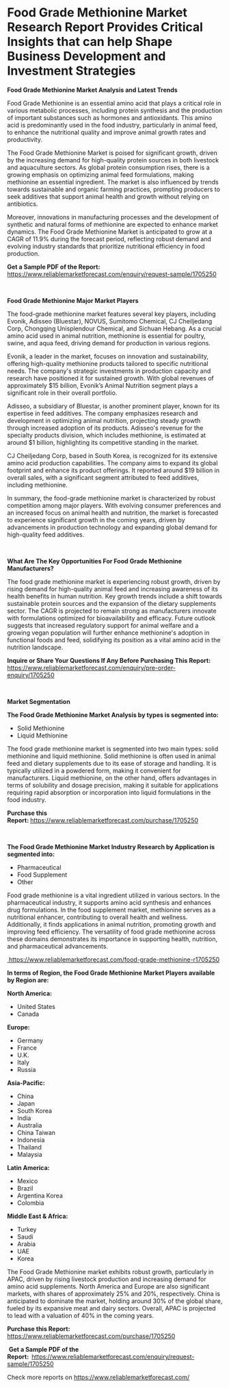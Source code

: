 <p><h1>Food Grade Methionine Market Research Report Provides Critical Insights that can help Shape Business Development and Investment Strategies</h1></p><p><strong>Food Grade Methionine Market Analysis and Latest Trends</strong></p>
<p><p>Food Grade Methionine is an essential amino acid that plays a critical role in various metabolic processes, including protein synthesis and the production of important substances such as hormones and antioxidants. This amino acid is predominantly used in the food industry, particularly in animal feed, to enhance the nutritional quality and improve animal growth rates and productivity.</p><p>The Food Grade Methionine Market is poised for significant growth, driven by the increasing demand for high-quality protein sources in both livestock and aquaculture sectors. As global protein consumption rises, there is a growing emphasis on optimizing animal feed formulations, making methionine an essential ingredient. The market is also influenced by trends towards sustainable and organic farming practices, prompting producers to seek additives that support animal health and growth without relying on antibiotics.</p><p>Moreover, innovations in manufacturing processes and the development of synthetic and natural forms of methionine are expected to enhance market dynamics. The Food Grade Methionine Market is anticipated to grow at a CAGR of 11.9% during the forecast period, reflecting robust demand and evolving industry standards that prioritize nutritional efficiency in food production.</p></p>
<p><strong>Get a Sample PDF of the Report:&nbsp;</strong> <a href="https://www.reliablemarketforecast.com/enquiry/request-sample/1705250?utm_campaign=1929&utm_medium=2&utm_source=Github&utm_content=ia&utm_term=09012025&utm_id=food-grade-methionine">https://www.reliablemarketforecast.com/enquiry/request-sample/1705250</a></p>
<p>&nbsp;</p>
<p><strong>Food Grade Methionine Major Market Players</strong></p>
<p><p>The food-grade methionine market features several key players, including Evonik, Adisseo (Bluestar), NOVUS, Sumitomo Chemical, CJ Cheiljedang Corp, Chongqing Unisplendour Chemical, and Sichuan Hebang. As a crucial amino acid used in animal nutrition, methionine is essential for poultry, swine, and aqua feed, driving demand for production in various regions.</p><p>Evonik, a leader in the market, focuses on innovation and sustainability, offering high-quality methionine products tailored to specific nutritional needs. The company's strategic investments in production capacity and research have positioned it for sustained growth. With global revenues of approximately $15 billion, Evonik’s Animal Nutrition segment plays a significant role in their overall portfolio.</p><p>Adisseo, a subsidiary of Bluestar, is another prominent player, known for its expertise in feed additives. The company emphasizes research and development in optimizing animal nutrition, projecting steady growth through increased adoption of its products. Adisseo's revenue for the specialty products division, which includes methionine, is estimated at around $1 billion, highlighting its competitive standing in the market.</p><p>CJ Cheiljedang Corp, based in South Korea, is recognized for its extensive amino acid production capabilities. The company aims to expand its global footprint and enhance its product offerings. It reported around $19 billion in overall sales, with a significant segment attributed to feed additives, including methionine.</p><p>In summary, the food-grade methionine market is characterized by robust competition among major players. With evolving consumer preferences and an increased focus on animal health and nutrition, the market is forecasted to experience significant growth in the coming years, driven by advancements in production technology and expanding global demand for high-quality feed additives.</p></p>
<p>&nbsp;</p>
<p><strong>What Are The Key Opportunities For Food Grade Methionine Manufacturers?</strong></p>
<p><p>The food grade methionine market is experiencing robust growth, driven by rising demand for high-quality animal feed and increasing awareness of its health benefits in human nutrition. Key growth trends include a shift towards sustainable protein sources and the expansion of the dietary supplements sector. The CAGR is projected to remain strong as manufacturers innovate with formulations optimized for bioavailability and efficacy. Future outlook suggests that increased regulatory support for animal welfare and a growing vegan population will further enhance methionine's adoption in functional foods and feed, solidifying its position as a vital amino acid in the nutrition landscape.</p></p>
<p><strong>Inquire or Share Your Questions If Any Before Purchasing This Report:</strong> <a href="https://www.reliablemarketforecast.com/enquiry/pre-order-enquiry/1705250?utm_campaign=1929&utm_medium=2&utm_source=Github&utm_content=ia&utm_term=09012025&utm_id=food-grade-methionine">https://www.reliablemarketforecast.com/enquiry/pre-order-enquiry/1705250</a></p>
<p>&nbsp;</p>
<p><strong>Market Segmentation</strong></p>
<p><strong>The Food Grade Methionine Market Analysis by types is segmented into:</strong></p>
<p><ul><li>Solid Methionine</li><li>Liquid Methionine</li></ul></p>
<p><p>The food grade methionine market is segmented into two main types: solid methionine and liquid methionine. Solid methionine is often used in animal feed and dietary supplements due to its ease of storage and handling. It is typically utilized in a powdered form, making it convenient for manufacturers. Liquid methionine, on the other hand, offers advantages in terms of solubility and dosage precision, making it suitable for applications requiring rapid absorption or incorporation into liquid formulations in the food industry.</p></p>
<p><strong>Purchase this Report:&nbsp;</strong><a href="https://www.reliablemarketforecast.com/purchase/1705250?utm_campaign=1929&utm_medium=2&utm_source=Github&utm_content=ia&utm_term=09012025&utm_id=food-grade-methionine">https://www.reliablemarketforecast.com/purchase/1705250</a></p>
<p>&nbsp;</p>
<p><strong>The Food Grade Methionine Market Industry Research by Application is segmented into:</strong></p>
<p><ul><li>Pharmaceutical</li><li>Food Supplement</li><li>Other</li></ul></p>
<p><p>Food grade methionine is a vital ingredient utilized in various sectors. In the pharmaceutical industry, it supports amino acid synthesis and enhances drug formulations. In the food supplement market, methionine serves as a nutritional enhancer, contributing to overall health and wellness. Additionally, it finds applications in animal nutrition, promoting growth and improving feed efficiency. The versatility of food grade methionine across these domains demonstrates its importance in supporting health, nutrition, and pharmaceutical advancements.</p></p>
<p><a href="https://www.reliablemarketforecast.com/food-grade-methionine-r1705250?utm_campaign=1929&utm_medium=2&utm_source=Github&utm_content=ia&utm_term=09012025&utm_id=food-grade-methionine">&nbsp;https://www.reliablemarketforecast.com/food-grade-methionine-r1705250</a></p>
<p><strong>In terms of Region, the Food Grade Methionine Market Players available by Region are:</strong></p>
<p>
    <p> <strong> North America: </strong>
        <ul>
            <li>United States</li>
            <li>Canada</li>
        </ul>
        </p> 
    <p> <strong> Europe: </strong>
        <ul>
            <li>Germany</li>
            <li>France</li>
            <li>U.K.</li>
            <li>Italy</li>
            <li>Russia</li>
        </ul>
        </p> 
    <p> <strong> Asia-Pacific: </strong>
        <ul>
            <li>China</li>
            <li>Japan</li>
            <li>South Korea</li>
            <li>India</li>
            <li>Australia</li>
            <li>China Taiwan</li>
            <li>Indonesia</li>
            <li>Thailand</li>
            <li>Malaysia</li>
        </ul>
        </p> 
    <p> <strong> Latin America: </strong>
        <ul>
            <li>Mexico</li>
            <li>Brazil</li>
            <li>Argentina Korea</li>
            <li>Colombia</li>
        </ul>
        </p> 
    <p> <strong> Middle East & Africa: </strong>
        <ul>
            <li>Turkey</li>
            <li>Saudi</li>
            <li>Arabia</li>
            <li>UAE</li>
            <li>Korea</li>
        </ul>
    </p>
    </p>
<p><p>The Food Grade Methionine market exhibits robust growth, particularly in APAC, driven by rising livestock production and increasing demand for amino acid supplements. North America and Europe are also significant markets, with shares of approximately 25% and 20%, respectively. China is anticipated to dominate the market, holding around 30% of the global share, fueled by its expansive meat and dairy sectors. Overall, APAC is projected to lead with a valuation of 40% in the coming years.</p></p>
<p><strong>Purchase this Report: </strong><a href="https://www.reliablemarketforecast.com/purchase/1705250?utm_campaign=1929&utm_medium=2&utm_source=Github&utm_content=ia&utm_term=09012025&utm_id=food-grade-methionine">https://www.reliablemarketforecast.com/purchase/1705250</a></p>
<p>&nbsp;<strong>Get a Sample PDF of the Report:&nbsp;&nbsp;</strong><a href="https://www.reliablemarketforecast.com/enquiry/request-sample/1705250?utm_campaign=1929&utm_medium=2&utm_source=Github&utm_content=ia&utm_term=09012025&utm_id=food-grade-methionine">https://www.reliablemarketforecast.com/enquiry/request-sample/1705250</a></p>
<p><strong></strong></p>
<p>Check more reports on <a href="https://www.reliablemarketforecast.com/?utm_campaign=1929&utm_medium=2&utm_source=Github&utm_content=ia&utm_term=09012025&utm_id=food-grade-methionine">https://www.reliablemarketforecast.com/</a></p>
